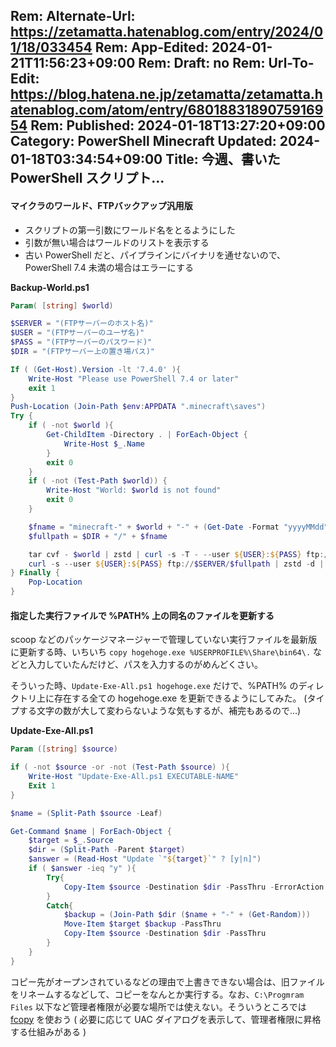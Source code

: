 Rem: Alternate-Url: https://zetamatta.hatenablog.com/entry/2024/01/18/033454
Rem: App-Edited: 2024-01-21T11:56:23+09:00
Rem: Draft: no
Rem: Url-To-Edit: https://blog.hatena.ne.jp/zetamatta/zetamatta.hatenablog.com/atom/entry/6801883189075916954
Rem: Published: 2024-01-18T13:27:20+09:00
Category: PowerShell Minecraft
Updated: 2024-01-18T03:34:54+09:00
Title: 今週、書いた PowerShell スクリプト…
---
#### マイクラのワールド、FTPバックアップ汎用版

+ スクリプトの第一引数にワールド名をとるようにした
+ 引数が無い場合はワールドのリストを表示する
+ 古い PowerShell だと、パイプラインにバイナリを通せないので、PowerShell 7.4 未満の場合はエラーにする

**Backup-World.ps1**

```ps1
Param( [string] $world)

$SERVER = "(FTPサーバーのホスト名)"
$USER = "(FTPサーバーのユーザ名)"
$PASS = "(FTPサーバーのパスワード)"
$DIR = "(FTPサーバー上の置き場パス)"

If ( (Get-Host).Version -lt '7.4.0' ){
    Write-Host "Please use PowerShell 7.4 or later"
    exit 1
}
Push-Location (Join-Path $env:APPDATA ".minecraft\saves")
Try {
    if ( -not $world ){
        Get-ChildItem -Directory . | ForEach-Object {
            Write-Host $_.Name
        }
        exit 0
    }
    if ( -not (Test-Path $world)) {
        Write-Host "World: $world is not found"
        exit 0
    }

    $fname = "minecraft-" + $world + "-" + (Get-Date -Format "yyyyMMdd") + ".tar.zst"
    $fullpath = $DIR + "/" + $fname

    tar cvf - $world | zstd | curl -s -T - --user ${USER}:${PASS} ftp://$SERVER/$fullpath
    curl -s --user ${USER}:${PASS} ftp://$SERVER/$fullpath | zstd -d | verifyarc -
} Finally {
    Pop-Location
}
```

#### 指定した実行ファイルで %PATH% 上の同名のファイルを更新する

scoop などのパッケージマネージャーで管理していない実行ファイルを最新版に更新する時、いちいち `copy hogehoge.exe %USERPROFILE%\Share\bin64\.` などと入力していたんだけど、パスを入力するのがめんどくさい。

そういった時、`Update-Exe-All.ps1 hogehoge.exe` だけで、%PATH% のディレクトリ上に存在する全ての hogehoge.exe を更新できるようにしてみた。
(タイプする文字の数が大して変わらないような気もするが、補完もあるので…)

**Update-Exe-All.ps1**

```ps1
Param ([string] $source)

if ( -not $source -or -not (Test-Path $source) ){
    Write-Host "Update-Exe-All.ps1 EXECUTABLE-NAME"
    Exit 1
}

$name = (Split-Path $source -Leaf)

Get-Command $name | ForEach-Object {
    $target = $_.Source
    $dir = (Split-Path -Parent $target)
    $answer = (Read-Host "Update `"${target}`" ? [y|n]")
    if ( $answer -ieq "y" ){
        Try{
            Copy-Item $source -Destination $dir -PassThru -ErrorAction Stop
        }
        Catch{
            $backup = (Join-Path $dir ($name + "-" + (Get-Random)))
            Move-Item $target $backup -PassThru
            Copy-Item $source -Destination $dir -PassThru
        }
    }
}
```

コピー先がオープンされているなどの理由で上書きできない場合は、旧ファイルをリネームするなどして、コピーをなんとか実行する。なお、`C:\Progmram Files` 以下など管理者権限が必要な場所では使えない。そういうところでは [fcopy](https://github.com/hymkor/fcopy) を使おう ( 必要に応じて UAC ダイアログを表示して、管理者権限に昇格する仕組みがある )
